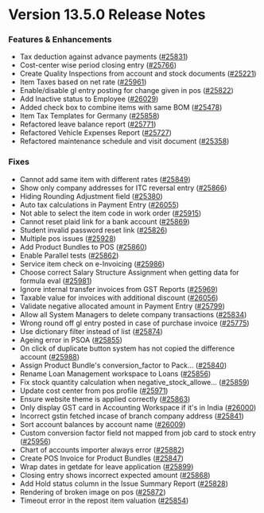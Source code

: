 # Version 13.5.0 Release Notes

### Features & Enhancements

- Tax deduction against advance payments ([#25831](https://github.com/integra/accurix/pull/25831))
- Cost-center wise period closing entry ([#25766](https://github.com/integra/accurix/pull/25766))
- Create Quality Inspections from account and stock documents ([#25221](https://github.com/integra/accurix/pull/25221))
- Item Taxes based on net rate ([#25961](https://github.com/integra/accurix/pull/25961))
- Enable/disable gl entry posting for change given in pos ([#25822](https://github.com/integra/accurix/pull/25822))
- Add Inactive status to Employee ([#26029](https://github.com/integra/accurix/pull/26029))
- Added check box to combine items with same BOM ([#25478](https://github.com/integra/accurix/pull/25478))
- Item Tax Templates for Germany ([#25858](https://github.com/integra/accurix/pull/25858))
- Refactored leave balance report ([#25771](https://github.com/integra/accurix/pull/25771))
- Refactored Vehicle Expenses Report ([#25727](https://github.com/integra/accurix/pull/25727))
- Refactored maintenance schedule and visit document ([#25358](https://github.com/integra/accurix/pull/25358))

### Fixes

- Cannot add same item with different rates ([#25849](https://github.com/integra/accurix/pull/25849))
- Show only company addresses for ITC reversal entry ([#25866](https://github.com/integra/accurix/pull/25866))
- Hiding Rounding Adjustment field ([#25380](https://github.com/integra/accurix/pull/25380))
- Auto tax calculations in Payment Entry ([#26055](https://github.com/integra/accurix/pull/26055))
- Not able to select the item code in work order ([#25915](https://github.com/integra/accurix/pull/25915))
- Cannot reset plaid link for a bank account ([#25869](https://github.com/integra/accurix/pull/25869))
- Student invalid password reset link ([#25826](https://github.com/integra/accurix/pull/25826))
- Multiple pos issues ([#25928](https://github.com/integra/accurix/pull/25928))
- Add Product Bundles to POS ([#25860](https://github.com/integra/accurix/pull/25860))
- Enable Parallel tests ([#25862](https://github.com/integra/accurix/pull/25862))
- Service item check on e-Invoicing ([#25986](https://github.com/integra/accurix/pull/25986))
- Choose correct Salary Structure Assignment when getting data for formula eval ([#25981](https://github.com/integra/accurix/pull/25981))
- Ignore internal transfer invoices from GST Reports ([#25969](https://github.com/integra/accurix/pull/25969))
- Taxable value for invoices with additional discount ([#26056](https://github.com/integra/accurix/pull/26056))
- Validate negative allocated amount in Payment Entry ([#25799](https://github.com/integra/accurix/pull/25799))
- Allow all System Managers to delete company transactions ([#25834](https://github.com/integra/accurix/pull/25834))
- Wrong round off gl entry posted in case of purchase invoice ([#25775](https://github.com/integra/accurix/pull/25775))
- Use dictionary filter instead of list ([#25874](https://github.com/integra/accurix/pull/25874))
- Ageing error in PSOA ([#25855](https://github.com/integra/accurix/pull/25855))
- On click of duplicate button system has not copied the difference account ([#25988](https://github.com/integra/accurix/pull/25988))
- Assign Product Bundle's conversion_factor to Pack… ([#25840](https://github.com/integra/accurix/pull/25840))
- Rename Loan Management workspace to Loans ([#25856](https://github.com/integra/accurix/pull/25856))
- Fix stock quantity calculation when negative_stock_allowe… ([#25859](https://github.com/integra/accurix/pull/25859))
- Update cost center from pos profile ([#25971](https://github.com/integra/accurix/pull/25971))
- Ensure website theme is applied correctly ([#25863](https://github.com/integra/accurix/pull/25863))
- Only display GST card in Accounting Workspace if it's in India ([#26000](https://github.com/integra/accurix/pull/26000))
- Incorrect gstin fetched incase of branch company address ([#25841](https://github.com/integra/accurix/pull/25841))
- Sort account balances by account name ([#26009](https://github.com/integra/accurix/pull/26009))
- Custom conversion factor field not mapped from job card to stock entry ([#25956](https://github.com/integra/accurix/pull/25956))
- Chart of accounts importer always error ([#25882](https://github.com/integra/accurix/pull/25882))
- Create POS Invoice for Product Bundles ([#25847](https://github.com/integra/accurix/pull/25847))
- Wrap dates in getdate for leave application ([#25899](https://github.com/integra/accurix/pull/25899))
- Closing entry shows incorrect expected amount ([#25868](https://github.com/integra/accurix/pull/25868))
- Add Hold status column in the Issue Summary Report ([#25828](https://github.com/integra/accurix/pull/25828))
- Rendering of broken image on pos ([#25872](https://github.com/integra/accurix/pull/25872))
- Timeout error in the repost item valuation ([#25854](https://github.com/integra/accurix/pull/25854))